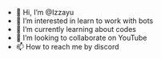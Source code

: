 - 👋 Hi, I’m @Izzayu
- 👀 I’m interested in learn to work with bots
- 🌱 I’m currently learning about codes
- 💞️ I’m looking to collaborate on YouTube 
- 📫 How to reach me by discord

<!---
Izzayu/Izzayu is a ✨ special ✨ repository because its `README.md` (this file) appears on your GitHub profile.
You can click the Preview link to take a look at your changes.
--->
